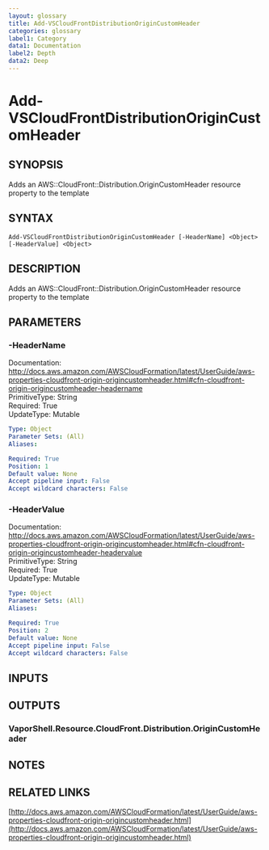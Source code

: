 ```yaml
---
layout: glossary
title: Add-VSCloudFrontDistributionOriginCustomHeader
categories: glossary
label1: Category
data1: Documentation
label2: Depth
data2: Deep
---
```


# Add-VSCloudFrontDistributionOriginCustomHeader

## SYNOPSIS
Adds an AWS::CloudFront::Distribution.OriginCustomHeader resource property to the template

## SYNTAX

```
Add-VSCloudFrontDistributionOriginCustomHeader [-HeaderName] <Object> [-HeaderValue] <Object>
```

## DESCRIPTION
Adds an AWS::CloudFront::Distribution.OriginCustomHeader resource property to the template

## PARAMETERS

### -HeaderName
Documentation: http://docs.aws.amazon.com/AWSCloudFormation/latest/UserGuide/aws-properties-cloudfront-origin-origincustomheader.html#cfn-cloudfront-origin-origincustomheader-headername    
PrimitiveType: String    
Required: True    
UpdateType: Mutable

```yaml
Type: Object
Parameter Sets: (All)
Aliases: 

Required: True
Position: 1
Default value: None
Accept pipeline input: False
Accept wildcard characters: False
```

### -HeaderValue
Documentation: http://docs.aws.amazon.com/AWSCloudFormation/latest/UserGuide/aws-properties-cloudfront-origin-origincustomheader.html#cfn-cloudfront-origin-origincustomheader-headervalue    
PrimitiveType: String    
Required: True    
UpdateType: Mutable

```yaml
Type: Object
Parameter Sets: (All)
Aliases: 

Required: True
Position: 2
Default value: None
Accept pipeline input: False
Accept wildcard characters: False
```

## INPUTS

## OUTPUTS

### VaporShell.Resource.CloudFront.Distribution.OriginCustomHeader

## NOTES

## RELATED LINKS

[http://docs.aws.amazon.com/AWSCloudFormation/latest/UserGuide/aws-properties-cloudfront-origin-origincustomheader.html](http://docs.aws.amazon.com/AWSCloudFormation/latest/UserGuide/aws-properties-cloudfront-origin-origincustomheader.html)

